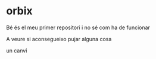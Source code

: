 orbix
=====

Bé és el meu primer repositori i no sé com ha de funcionar

A veure si aconsegueixo pujar alguna cosa

un canvi
